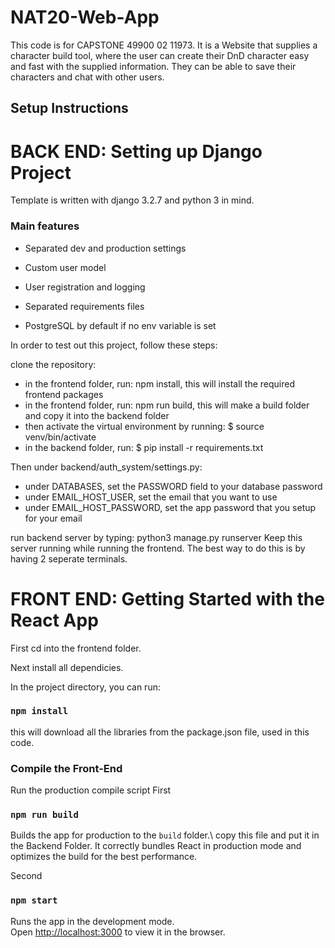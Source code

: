 # NAT20-Web-App

This code is for CAPSTONE 49900 02 11973. It is a Website that supplies a character build tool, where the user can create their DnD character easy and fast with the supplied information. They can be able to save their characters and chat with other users.

## Setup Instructions

# BACK END: Setting up Django Project
Template is written with django 3.2.7 and python 3 in mind.

### Main features

* Separated dev and production settings

* Custom user model

* User registration and logging

* Separated requirements files

* PostgreSQL by default if no env variable is set

In order to test out this project, follow these steps:

clone the repository:

- in the frontend folder, run: npm install, this will install the required frontend packages
- in the frontend folder, run: npm run build, this will make a build folder and copy it into the backend folder
- then activate the virtual environment by running: $ source venv/bin/activate
- in the backend folder, run: $ pip install -r requirements.txt

Then under backend/auth_system/settings.py:

-   under DATABASES, set the PASSWORD field to your database password
-   under EMAIL_HOST_USER, set the email that you want to use
-   under EMAIL_HOST_PASSWORD, set the app password that you setup for your email

run backend server by typing: python3 manage.py runserver
Keep this server running while running the frontend. The best way to do this is by having 2 seperate terminals. 

# FRONT END: Getting Started with the React App

First cd into the frontend folder.

Next install all dependicies.

In the project directory, you can run:

### `npm install`
this will download all the libraries from the package.json file, used in this code.

### Compile the Front-End
Run the production compile script
First
### `npm run build`
Builds the app for production to the `build` folder.\ copy this file and put it in the Backend Folder.
It correctly bundles React in production mode and optimizes the build for the best performance.

Second
### `npm start`

Runs the app in the development mode.\
Open [http://localhost:3000](http://localhost:3000) to view it in the browser.

